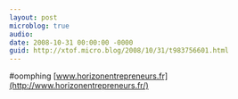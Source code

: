 ```yaml
---
layout: post
microblog: true
audio: 
date: 2008-10-31 00:00:00 -0000
guid: http://xtof.micro.blog/2008/10/31/t983756601.html
---
```

#oomphing [www.horizonentrepreneurs.fr](http://www.horizonentrepreneurs.fr/)
